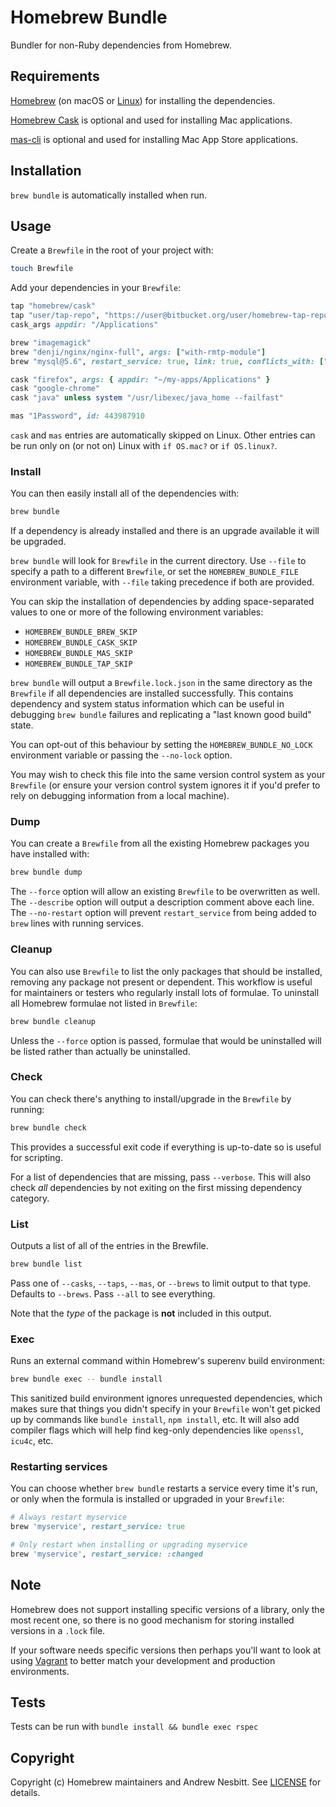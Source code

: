 # Homebrew Bundle

Bundler for non-Ruby dependencies from Homebrew.

## Requirements

[Homebrew](https://github.com/Homebrew/brew) (on macOS or [Linux](https://docs.brew.sh/Homebrew-on-Linux)) for installing the dependencies.

[Homebrew Cask](https://github.com/Homebrew/homebrew-cask) is optional and used for installing Mac applications.

[mas-cli](https://github.com/argon/mas) is optional and used for installing Mac App Store applications.

## Installation

`brew bundle` is automatically installed when run.

## Usage

Create a `Brewfile` in the root of your project with:

```bash
touch Brewfile
```

Add your dependencies in your `Brewfile`:

```ruby
tap "homebrew/cask"
tap "user/tap-repo", "https://user@bitbucket.org/user/homebrew-tap-repo.git"
cask_args appdir: "/Applications"

brew "imagemagick"
brew "denji/nginx/nginx-full", args: ["with-rmtp-module"]
brew "mysql@5.6", restart_service: true, link: true, conflicts_with: ["mysql"]

cask "firefox", args: { appdir: "~/my-apps/Applications" }
cask "google-chrome"
cask "java" unless system "/usr/libexec/java_home --failfast"

mas "1Password", id: 443987910
```

`cask` and `mas` entries are automatically skipped on Linux.
Other entries can be run only on (or not on) Linux with `if OS.mac?` or `if OS.linux?`.

### Install

You can then easily install all of the dependencies with:

```bash
brew bundle
```

If a dependency is already installed and there is an upgrade available it will be upgraded.

`brew bundle` will look for `Brewfile` in the current directory. Use `--file` to specify a path to a different `Brewfile`, or set the `HOMEBREW_BUNDLE_FILE` environment variable, with `--file` taking precedence if both are provided.

You can skip the installation of dependencies by adding space-separated values to one or more of the following environment variables:

- `HOMEBREW_BUNDLE_BREW_SKIP`
- `HOMEBREW_BUNDLE_CASK_SKIP`
- `HOMEBREW_BUNDLE_MAS_SKIP`
- `HOMEBREW_BUNDLE_TAP_SKIP`

`brew bundle` will output a `Brewfile.lock.json` in the same directory as the `Brewfile` if all dependencies are installed successfully. This contains dependency and system status information which can be useful in debugging `brew bundle` failures and replicating a "last known good build" state.

You can opt-out of this behaviour by setting the `HOMEBREW_BUNDLE_NO_LOCK` environment variable or passing the `--no-lock` option.

You may wish to check this file into the same version control system as your `Brewfile` (or ensure your version control system ignores it if you'd prefer to rely on debugging information from a local machine).

### Dump

You can create a `Brewfile` from all the existing Homebrew packages you have installed with:

```bash
brew bundle dump
```

The `--force` option will allow an existing `Brewfile` to be overwritten as well.
The `--describe` option will output a description comment above each line.
The `--no-restart` option will prevent `restart_service` from being added to ``brew`` lines with running services.

### Cleanup

You can also use `Brewfile` to list the only packages that should be installed, removing any package not present or dependent. This workflow is useful for maintainers or testers who regularly install lots of formulae. To uninstall all Homebrew formulae not listed in `Brewfile`:

```bash
brew bundle cleanup
```

Unless the `--force` option is passed, formulae that would be uninstalled will be listed rather than actually be uninstalled.

### Check

You can check there's anything to install/upgrade in the `Brewfile` by running:

```bash
brew bundle check
```

This provides a successful exit code if everything is up-to-date so is useful for scripting.

For a list of dependencies that are missing, pass `--verbose`. This will also check _all_ dependencies by not exiting on the first missing dependency category.

### List

Outputs a list of all of the entries in the Brewfile.

```bash
brew bundle list
```

Pass one of `--casks`, `--taps`, `--mas`, or `--brews` to limit output to that type. Defaults to `--brews`. Pass `--all` to see everything.

Note that the _type_ of the package is **not** included in this output.

### Exec

Runs an external command within Homebrew's superenv build environment:

```bash
brew bundle exec -- bundle install
```

This sanitized build environment ignores unrequested dependencies, which makes sure that things you didn't specify in your `Brewfile` won't get picked up by commands like `bundle install`, `npm install`, etc. It will also add compiler flags which will help find keg-only dependencies like `openssl`, `icu4c`, etc.

### Restarting services

You can choose whether `brew bundle` restarts a service every time it's run, or
only when the formula is installed or upgraded in your `Brewfile`:

```ruby
# Always restart myservice
brew 'myservice', restart_service: true

# Only restart when installing or upgrading myservice
brew 'myservice', restart_service: :changed
```

## Note

Homebrew does not support installing specific versions of a library, only the most recent one, so there is no good mechanism for storing installed versions in a `.lock` file.

If your software needs specific versions then perhaps you'll want to look at using [Vagrant](https://vagrantup.com/) to better match your development and production environments.

## Tests

Tests can be run with `bundle install && bundle exec rspec`

## Copyright

Copyright (c) Homebrew maintainers and Andrew Nesbitt. See [LICENSE](https://github.com/Homebrew/homebrew-bundle/blob/master/LICENSE) for details.
